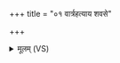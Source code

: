 +++
title = "०१ वार्त्रहत्याय शवसे"

+++
<details><summary>मूलम् (VS)</summary>

वार्त्र॑हत्याय॒ शव॑से पृतना॒षाह्या॑य च।  
इन्द्र॒ त्वा व॑र्तयामसि ॥
</details>